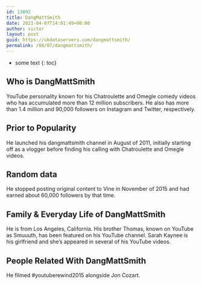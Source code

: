```yaml
---
id: 13892
title: DangMattSmith
date: 2021-04-07T14:01:49+00:00
author: victor
layout: post
guid: https://ukdataservers.com/dangmattsmith/
permalink: /04/07/dangmattsmith/
---
```


* some text
{: toc}


## Who is DangMattSmith



YouTube personality known for his Chatroulette and Omegle comedy videos who has accumulated more than 12 million subscribers. He also has more than 1.4 million and 90,000 followers on Instagram and Twitter, respectively.

                
                
                
## Prior to Popularity



He launched his dangmattsmith channel in August of 2011, initially starting off as a vlogger before finding his calling with Chatroulette and Omegle videos.

                
                
                
## Random data



He stopped posting original content to Vine in November of 2015 and had earned about 60,000 followers by that time.

                
                
                
## Family & Everyday Life of DangMattSmith



He is from Los Angeles, California. His brother Thomas, known on YouTube as Smuuuth, has been featured on his YouTube channel. Sarah Kaynee is his girlfriend and she&#8217;s appeared in several of his YouTube videos.

                
                
                
## People Related With DangMattSmith



He filmed #youtuberewind2015 alongside Jon Cozart.

                
              
            
          
          
          